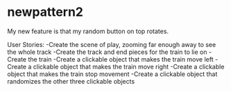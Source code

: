 ﻿# newpattern2
My new feature is that my random button on top rotates.

User Stories:
-Create the scene of play, zooming far enough away to see the whole track
-Create the track and end pieces for the train to lie on
-Create the train
-Create a clickable object that makes the train move left
-Create a clickable object that makes the train move right
-Create a clickable object that makes the train stop movement
-Create a clickable object that randomizes the other three clickable objects

